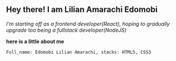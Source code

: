 ## Hey there! I am Lilian Amarachi Edomobi

_I'm starting off as a frontend developer(React), hoping to gradually upgrade too being a fullstack developer(NodeJS)_

**here is a little about me**

`
Full_name: Edomobi Lilian Amarachi,
stacks: HTML5, CSS3
`